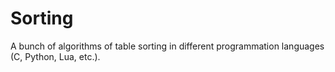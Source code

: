 Sorting
=======

A bunch of algorithms of table sorting in different programmation languages (C, Python, Lua, etc.).